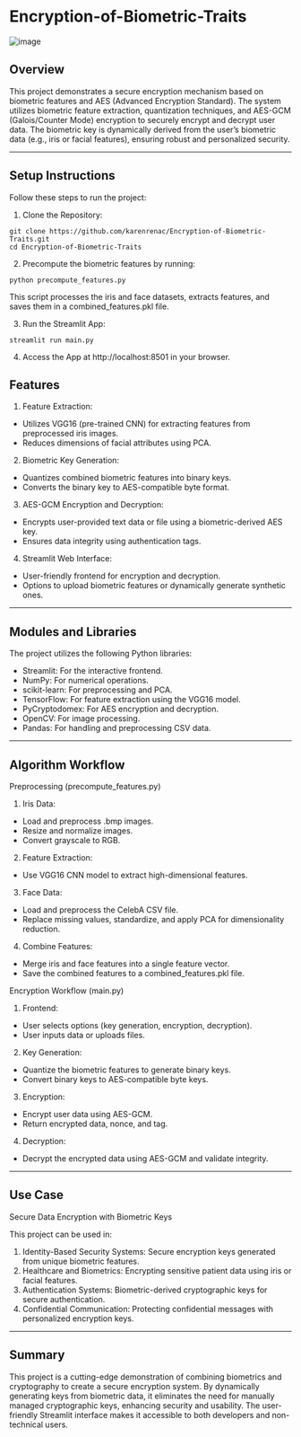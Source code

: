 # Encryption-of-Biometric-Traits

![image](https://github.com/user-attachments/assets/2336cb13-71fa-4640-bb06-33fd2cb5a5d4)

## Overview
This project demonstrates a secure encryption mechanism based on biometric features and AES (Advanced Encryption Standard). The system utilizes biometric feature extraction, quantization techniques, and AES-GCM (Galois/Counter Mode) encryption to securely encrypt and decrypt user data. The biometric key is dynamically derived from the user’s biometric data (e.g., iris or facial features), ensuring robust and personalized security.
________________________________________
## Setup Instructions
Follow these steps to run the project:
1. Clone the Repository:
```
git clone https://github.com/karenrenac/Encryption-of-Biometric-Traits.git
cd Encryption-of-Biometric-Traits 
```
2. Precompute the biometric features by running:
```
python precompute_features.py
```
This script processes the iris and face datasets, extracts features, and saves them in a combined_features.pkl file.

3. Run the Streamlit App:
```
streamlit run main.py
```
4. Access the App at http://localhost:8501 in your browser.


## Features
1.	Feature Extraction:
*	Utilizes VGG16 (pre-trained CNN) for extracting features from preprocessed iris images.
*	Reduces dimensions of facial attributes using PCA.

2.	Biometric Key Generation:
*	Quantizes combined biometric features into binary keys.
*	Converts the binary key to AES-compatible byte format.

3.	AES-GCM Encryption and Decryption:
*	Encrypts user-provided text data or file using a biometric-derived AES key.
*	Ensures data integrity using authentication tags.

4.	Streamlit Web Interface:
*	User-friendly frontend for encryption and decryption.
*	Options to upload biometric features or dynamically generate synthetic ones.
________________________________________
## Modules and Libraries

The project utilizes the following Python libraries:

* Streamlit: For the interactive frontend.
* NumPy: For numerical operations.
* scikit-learn: For preprocessing and PCA.
* TensorFlow: For feature extraction using the VGG16 model.
* PyCryptodomex: For AES encryption and decryption.
* OpenCV: For image processing.
* Pandas: For handling and preprocessing CSV data.

________________________________________
## Algorithm Workflow

Preprocessing (precompute_features.py)
1. Iris Data:
* Load and preprocess .bmp images.
* Resize and normalize images.
* Convert grayscale to RGB.
2. Feature Extraction:
* Use VGG16 CNN model to extract high-dimensional features.
3. Face Data:
* Load and preprocess the CelebA CSV file.
* Replace missing values, standardize, and apply PCA for dimensionality reduction.
4. Combine Features:
* Merge iris and face features into a single feature vector.
* Save the combined features to a combined_features.pkl file.

Encryption Workflow (main.py)
1. Frontend:
* User selects options (key generation, encryption, decryption).
* User inputs data or uploads files.
2. Key Generation:
* Quantize the biometric features to generate binary keys.
* Convert binary keys to AES-compatible byte keys.
3. Encryption:
* Encrypt user data using AES-GCM.
* Return encrypted data, nonce, and tag.
4. Decryption:
* Decrypt the encrypted data using AES-GCM and validate integrity.
________________________________________
## Use Case

Secure Data Encryption with Biometric Keys

This project can be used in:
1.	Identity-Based Security Systems: Secure encryption keys generated from unique biometric features.
2.	Healthcare and Biometrics: Encrypting sensitive patient data using iris or facial features.
3.	Authentication Systems: Biometric-derived cryptographic keys for secure authentication.
4.	Confidential Communication: Protecting confidential messages with personalized encryption keys.

________________________________________
## Summary

This project is a cutting-edge demonstration of combining biometrics and cryptography to create a secure encryption system. By dynamically generating keys from biometric data, it eliminates the need for manually managed cryptographic keys, enhancing security and usability. The user-friendly Streamlit interface makes it accessible to both developers and non-technical users.
